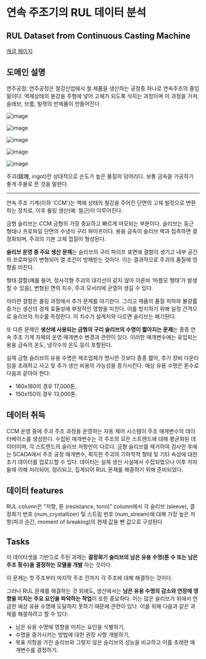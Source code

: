 # 연속 주조기의 RUL 데이터 분석 
## RUL Dataset from Continuous Casting Machine

[캐글 페이지](https://www.kaggle.com/datasets/yuriykatser/rul-dataset-from-continuous-casting-machine)

## 도메인 설명 

연주공정: 연주공정은 철강산업에서 철 제품을 생산하는 공정중 하나로 연속주조의 줄임말이다. 액체상태의 용강을 주형에 넣어 고체가 되도록 식히는 과정이며 이 과정을 거쳐, 슬래브, 브룸, 빌렛의 반제품이 만들어진다.

![image](https://github.com/khw11044/Basic-RL-for-Process-Control/assets/51473705/bccffea7-d117-4844-aca9-8b419e198a51)

![image](https://github.com/khw11044/Basic-RL-for-Process-Control/assets/51473705/1e82679d-c97c-4e06-b8e3-f0d9a615dcf8)


![image](https://github.com/khw11044/Basic-RL-for-Process-Control/assets/51473705/91b7538c-d2c8-421a-a2bd-ce198bbeaebf)


![image](https://github.com/khw11044/Basic-RL-for-Process-Control/assets/51473705/15e525a3-628a-47fa-b533-9c9e6a8060b7)

![image](https://github.com/khw11044/Basic-RL-for-Process-Control/assets/51473705/d012d508-ac23-402b-b5f5-4a05347daf48)

주괴(鑄塊, ingot)란 상대적으로 순도가 높은 물질의 덩어리다. 보통 금속을 가공하기 좋게 주물로 뜬 것을 말한다.

____


연속 주조 기계(이하 'CCM')는 액체 상태의 철강을 주어진 단면의 고체 빌릿으로 변환하는 장치로, 이후 롤링 생산(예: 철근)이 이루어진다.

금형 슬리브는 CCM 금형의 가장 중요하고 빠르게 마모되는 부분이다. 슬리브는 둥근 형태나 프로파일 단면의 수냉식 구리 파이프이다. 용융 금속이 슬리브 벽과 접촉하면 결정화되며, 주괴의 기본 고체 껍질이 형성된다.

**슬리브 운영 중 주요 생산 문제**는 슬리브의 구리 파이프 표면에 결함이 생기고 내부 공간의 프로파일이 변형되어 열 조건이 방해받는 것이다. 이는 결과적으로 주괴의 품질에 영향을 미친다.  

형태 결함(예를 들어, 정사각형 주괴의 대각선이 같지 않아 이른바 ‘마름모 형태’가 발생할 수 있음), 변형된 면의 치수, 주괴 모서리에 균열이 생길 수 있다.

이러한 결함은 롤링 과정에서 추가 문제를 야기한다. 그리고 제품의 품질 저하와 불량률 증가는 생산의 경제 효율성에 부정적인 영향을 미친다. 이를 방지하기 위해 일정 간격으로 슬리브의 치수를 측정한다. 이 치수가 설계치와 다르면 슬리브는 폐기된다.

또 다른 문제인 **생산에 사용되는 금형의 구리 슬리브의 수명이 짧아지는 문제**는 종종 연속 주조 기계 자체의 운영 매개변수 변경과 관련이 있다. 이러한 매개변수에는 유입되는 용융 금속의 온도, 냉각수의 온도 등이 포함된다.

실제 금형 슬리브의 유용 수명은 제조업체가 명시한 것보다 종종 짧아, 추가 장비 다운타임을 초래하고 사고 및 추가 생산 비용의 가능성을 증가시킨다. 예상 유용 수명은 톤수로 다음과 같아야 한다:

- 180x180의 경우 17,000톤,
- 150x150의 경우 13,000톤.

## 데이터 취득 

CCM 운영 중에 주괴 주조 과정을 운영하는 자동 제어 시스템이 주조 매개변수의 데이터베이스를 생성한다.
수집된 매개변수는 각 주조의 모든 스트랜드에 대해 평균화된 데이터이며, 각 스트랜드의 슬리브 저항만이 다르다.
금형 슬리브를 제거하여 검사한 후에는 SCADA에서 주조 공정 매개변수, 획득한 주괴의 기하학적 형태 및 기타 속성에 대한 초기 데이터를 업로드할 수 있다.
데이터는 실제 생산 시설에서 수집되었으나 이후 저자들에 의해 처리되어, 정리되고, 집계되어 RUL 문제를 해결하기 위해 준비되었다.

## 데이터 features 

RUL column은 "저항, 톤 (resistance, tonn)" column에서 각 슬리브 (sleeve), 결정화기 번호 (num_crystallizer) 및 스트림 번호 (num_stream)에 대해 가장 높은 저항(파괴 순간, moment of breaking)의 현재 값을 뺀 값으로 구성된다.

## Tasks

이 데이터셋을 기반으로 주된 과제는 **결정화기 슬리브의 남은 유용 수명(톤 수 또는 남은 주조 횟수)을 결정하는 모델을 개발** 하는 것이다.

이 문제는 첫 주조부터 마지막 주조 전까지 각 주조에 대해 해결하는 것이다.

그러나 RUL 문제를 해결하는 것 외에도, 생산에서는 **남은 유용 수명의 감소와 연장에 영향을 미치는 주요 요인을 파악하는 작업**이 또한 중요하다.
이는 많은 슬리브가 위에서 언급한 예상 유용 수명에 도달하지 못하기 때문에 관련이 있다. 이를 위해 다음과 같은 과제를 해결하려고 할 수 있다:

- 남은 유용 수명에 영향을 미치는 요인을 식별하기,
- 수명을 증가시키는 방법에 대한 권장 사항 개발하기,
- 목표 저항을 가진 슬리브와 그렇지 않은 슬리브의 성능을 비교하고 이를 초래한 매개변수를 결정하기.

